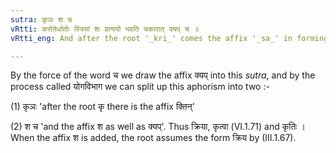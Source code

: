 ```yaml
---
sutra: कृञः श च
vRtti: करोतेर्धातोः स्त्रियां शः प्रत्ययो भवति चकारात् क्यप् च ॥
vRtti_eng: And after the root '_kri_' comes the affix '_sa_' in forming a feminine, as well as the affix '_kyap_'.

---
```

By the force of the word च we draw the affix क्यप् into this _sutra_, and by the process called योगविभाग we can split up this aphorism into two :-

(1) कृञः 'after the root कृ there is the affix क्तिन्'

(2) श च 'and the affix श as well as क्यप्'. Thus क्रिया, कृत्वा (VI.1.71) and कृतिः । When the affix श is added, the root assumes the form क्रिय by (III.1.67).